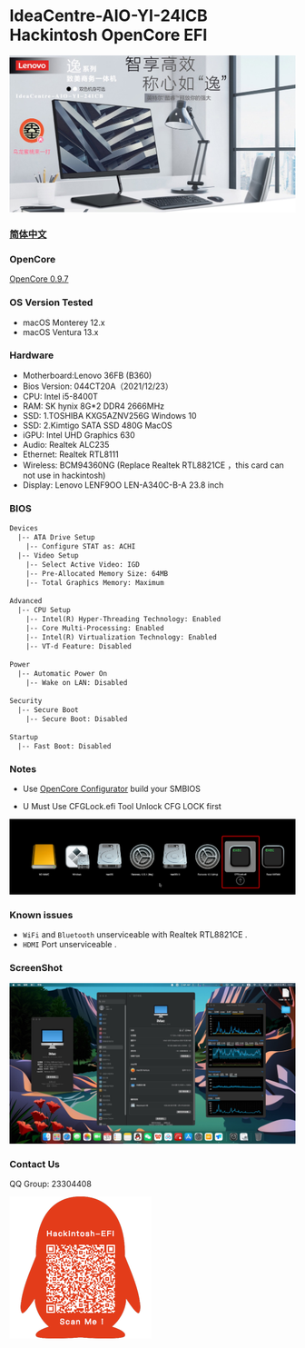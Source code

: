 # IdeaCentre-AIO-YI-24ICB Hackintosh OpenCore EFI

![image](ScreenShot/AIOYI24ICB.jpg)

### [简体中文](README.zh_CN.md)

### OpenCore

[OpenCore 0.9.7](https://github.com/acidanthera/OpenCorePkg)

### OS Version Tested

- macOS Monterey 12.x
- macOS Ventura  13.x 

### Hardware

- Motherboard:Lenovo 36FB (B360)
- Bios Version: 044CT20A（2021/12/23）
- CPU: Intel i5-8400T
- RAM: SK hynix 8G*2 DDR4 2666MHz
- SSD: 1.TOSHIBA KXG5AZNV256G Windows 10
- SSD: 2.Kimtigo SATA SSD 480G MacOS
- iGPU: Intel UHD Graphics 630
- Audio: Realtek ALC235
- Ethernet: Realtek RTL8111
- Wireless: BCM94360NG (Replace Realtek RTL8821CE ，this card can not use in hackintosh)
- Display: Lenovo LENF9OO LEN-A340C-B-A 23.8 inch


### BIOS

```
Devices
  |-- ATA Drive Setup
    |-- Configure STAT as: ACHI
  |-- Video Setup
    |-- Select Active Video: IGD
    |-- Pre-Allocated Memory Size: 64MB
    |-- Total Graphics Memory: Maximum

Advanced
  |-- CPU Setup
    |-- Intel(R) Hyper-Threading Technology: Enabled
    |-- Core Multi-Processing: Enabled
    |-- Intel(R) Virtualization Technology: Enabled
    |-- VT-d Feature: Disabled

Power
  |-- Automatic Power On
    |-- Wake on LAN: Disabled

Security
  |-- Secure Boot
    |-- Secure Boot: Disabled

Startup
  |-- Fast Boot: Disabled
```

### Notes

 - Use [OpenCore Configurator](https://mackie100projects.altervista.org/opencore-configurator/) build your SMBIOS

 - U Must Use CFGLock.efi Tool Unlock CFG LOCK first

![image](ScreenShot/CFGLock.efi.png)


### Known issues

- `WiFi` and `Bluetooth` unserviceable with Realtek RTL8821CE .
- `HDMI` Port unserviceable .


### ScreenShot 

![macOS Ventura](ScreenShot/about.jpg)

### Contact Us

QQ Group: 23304408

![image](ScreenShot/QRCode.png)

